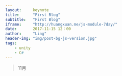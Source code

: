 ```yaml
---
layout:     keynote
title:      "First Blog"
subtitle:   "First Blog"
iframe:     "http://huangxuan.me/js-module-7day/"
date:       2017-11-15 12：00
author:     "Ling"
header-img: "img/post-bg-js-version.jpg"
tags:
    - unity
    - C#
---
```


>11月


